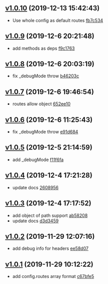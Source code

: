 <a name="v1.0.10"></a>
## [v1.0.10](/compare/v1.0.9...v1.0.10) (2019-12-13 15:42:43)

- Use whole config as default routes  [fb7c534](/commit/fb7c534)


<a name="v1.0.9"></a>
## [v1.0.9](/compare/v1.0.8...v1.0.9) (2019-12-6 20:21:48)

- add methods as deps  [f9c1763](/commit/f9c1763)


<a name="v1.0.8"></a>
## [v1.0.8](/compare/v1.0.7...v1.0.8) (2019-12-6 20:03:19)

- fix _debugMode throw  [b46203c](/commit/b46203c)


<a name="v1.0.7"></a>
## [v1.0.7](/compare/v1.0.6...v1.0.7) (2019-12-6 19:46:54)

- routes allow object  [652ee10](/commit/652ee10)


<a name="v1.0.6"></a>
## [v1.0.6](/compare/v1.0.5...v1.0.6) (2019-12-6 11:25:43)

- fix _debugMode throw  [e91d684](/commit/e91d684)


<a name="v1.0.5"></a>
## [v1.0.5](/compare/v1.0.4...v1.0.5) (2019-12-5 21:14:59)

- add _debugMode  [f11f6fa](/commit/f11f6fa)


<a name="v1.0.4"></a>
## [v1.0.4](/compare/v1.0.3...v1.0.4) (2019-12-4 17:21:28)

- update docs  [2608956](/commit/2608956)


<a name="v1.0.3"></a>
## [v1.0.3](/compare/v1.0.2...v1.0.3) (2019-12-4 17:17:52)

- add object of path support  [ab58208](/commit/ab58208)
- update docs  [d3d3459](/commit/d3d3459)


<a name="v1.0.2"></a>
## [v1.0.2](/compare/v1.0.1...v1.0.2) (2019-11-29 12:07:16)

- add debug info for headers  [ee58d07](/commit/ee58d07)


<a name="v1.0.1"></a>
## [v1.0.1](/compare/bde56cf813b28c28f4db2e0c2547b8fb6499dd8f...v1.0.1) (2019-11-29 10:12:22)

- add config.routes array format  [c67bfe5](/commit/c67bfe5)


